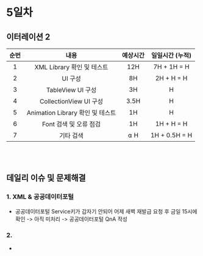 # 5일차
## 이터레이션 2
|순번|내용|예상시간|일일시간 (누적)
|:---:|:-----:|:-------:|:-------:
|1|XML Library 확인 및 테스트| 12H | 7H + 1H = H 
|2|UI 구성| 8H | 2H + H = H
|3|TableView UI 구성| 3H | H
|4|CollectionView UI 구성| 3.5H | H
|5|Animation Library 확인 및 테스트| 1H | H 
|6|Font 검색 및 오류 점검| 1H | 1H + H = H
|7|기타 검색| ⍺ H | 1H + 0.5H = H

</br></br>
## 데일리 이슈 및 문제해결
### 1. XML & 공공데이터포털 
  - 공공데이터포털 Service키가 갑자기 안되어 어제 새벽 재발급 요청 후 금일 15시에 확인 -> 아직 미처리 -> 공공데이터포털 QnA 작성
### 2. 
  - 
